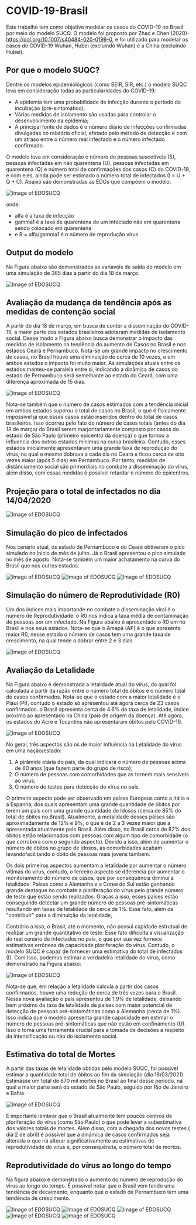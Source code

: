 # COVID-19-Brasil

Este trabalho tem como objetivo modelar os casos do COVID-19 no Brasil por meio do modelo SUCQ. O modelo foi proposto por Zhao e Chen (2020)- https://doi.org/10.1007/s40484-020-0199-0, e foi utilizado para modelar os casos de COVID-19 Wuhan, Hubei (excluindo Wuhan) e a China (excluindo Hubei).

## Por que o modelo SUQC?

Dentre os modelos epidemiológicos (como SEIR, SIR, etc.) o modelo SUQC leva em consideração todas as particularidades do COVID-19:

* A epidemia tem uma probabilidade de infecção durante o período de incubação (pré-sintomático);
* Várias medidas de isolamento são usadas para controlar o desenvolvimento da epidemia; 
* A principal fonte de dados é o número diário de infecções confirmadas divulgadas no relatório oficial, afetado pelo método de detecção e com um atraso entre o número real infectado e o número infectado confirmado. 


O modelo leva em consideração o número de pessoas suscetíveis (S), pessoas infectadas em não quarentena (U), pessoas infectadas em quarentena (Q) e número total de confirmações dos casos (C) do COVID-19, e com eles, ainda pode ser estimado o número total de infectados (I = U + Q + C). Abaixo são demonstradas as EDOs que compõem o modelo: 

![Image of EDOSUCQ](https://github.com/ravellys/COVID-19-Brasil/blob/master/eq_SUCQ.JPG)

onde:
* alfa é a taxa de infecção
* gamma1 é a taxa de quarentena de um infectado não em quarentena sendo colocado em quarentena
* e R = alfa/gamma1 é o número de reprodução vírus

## Output do modelo 
Na Figura abaixo são demonstrados as variavéis de saída do modelo em uma simulação de 365 dias a partir do dia 18 de março.

![Image of EDOSUCQ](https://github.com/ravellys/COVID-19-Brasil/blob/master/plot_sucq/COVID-19%20Brasil.png)
  
## Avaliação da mudança de tendência após as medidas de contenção social

A partir do dia 18 de março, em busca de conter a disseminação do COVID-19, a maior parte dos estados brasileiros adotaram medidas de isolamento social. Desse modo a Figura abaixo busca demonstrar o impacto  das medidas de isolamento na tendência do aumento de Casos no Brasil e nos estados Ceará e Pernambuco. Nota-se um grande impacto no crescimento de casos, no Brasil houve uma diminuição de cerca de 10 vezes, e em ambos estados o impacto foi muito maior. As simulações atuais entre os estados manteu-se paralela entre si, indicando a dinâmica de casos do estado de Pernambuco será semelhante ao estado do Ceará, com uma diferença aproximada de 15 dias.

![Image of EDOSUCQ](https://github.com/ravellys/COVID-19-Brasil/blob/master/imagens/cum_cases.png)

Nota-se também que o número de casos estimados com a tendência inicial em ambos estados superou o total de casos no Brasil, o que é fisicamente impossível já que esses casos estão inseridos dentro do total de casos brasileiros. Isso ocorreu pelo fato do número de casos totais (antes do dia 18 de março) do Brasil serem marjoritariamente composto por casos do estado de São Paulo (primeiro epicentro da doença) o que tornou a influencia dos outros estados mínimas na curva brasileira. Contudo, esses estados inicialmente apresentaram uma grande taxa de reprodução do vírus, na qual o mesmo dobrava a cada dia no Ceará e ficou cerca de oito vezes maior (após 5 dias) em Pernambuco. Por tanto, medidas de distânciamento social são primordiais no combate a disseminação do vírus, além disso, com essas medidas é possível retardar o número de epicentros.

## Projeção para o total de infectados no dia 14/04/2020

![Image of EDOSUCQ](https://github.com/ravellys/COVID-19-Brasil/blob/master/imagens/cases_7d_barplot.png)

## Simulação do pico de infectados

Nos cenário atual, os estado de Pernambuco e do Ceará obtiveram o pico simulado no ínicio de mês de julho. Já o Brasil apresentou o pico simulado no mês de agosto. Nota-se também um maior achatamento na curva do Brasil que nos outros estados.

![Image of EDOSUCQ](https://github.com/ravellys/COVID-19-Brasil/blob/master/imagens/daily_cases/daily_cases.png)
![Image of EDOSUCQ](https://github.com/ravellys/COVID-19-Brasil/blob/master/imagens/diamax_barplot.png)
![Image of EDOSUCQ](https://github.com/ravellys/COVID-19-Brasil/blob/master/imagens/max_cases_barplot.png)



## Simulação do número de Reprodutividade (R0)

Um dos índices mais importande no combate a disseminação viral é o número de Reprodutividade. o R0 nos indica a taxa média de contaminação de pessoas por um infectado. Na Figura abaixo é apresentado o R0 em no Brasil e nos seus estados. Nota-se que o Amapá (AP) é o que apresenta maior R0, nesse estado o número de casos tem uma grande taxa de crescimento, na qual tende a dobrar entre 2 e 3 dias.

![Image of EDOSUCQ](https://github.com/ravellys/COVID-19-Brasil/blob/master/imagens/R0.png)

## Avaliação da Letalidade 

Na Figura abaixo é demonstrada a letalidade atual do vírus, do qual foi calculada a partir da razão entre o número total de óbitos e o número total de casos confirmados. Nota-se que o estado com a maior letalidade é o Piauí (PI), contudo o estado só apresentou até agora cerca de 23 casos confirmados. o Brasil apresenta cerca de 4.6% de taxa de letalidade, índice próximo ao apresentado na China (país de origem da doença). Até agora, os estados do Acre e Tocantins não apresentaram óbitos pelo COVID-19.

![Image of EDOSUCQ](https://github.com/ravellys/COVID-19-Brasil/blob/master/imagens/mortality.png)

No geral, três aspectos são os de maior influência na Letalidade do vírus em uma nação/estado:

1. A pirâmide etária do país, da qual indicará o número de pessoas acima de 60 anos (que fazem parte do grupo de risco);
2. O número de pessoas com comorbidades que as tornem mais sensiveis ao vírus;
3. O número de testes para detecção do vírus no país.

O primeiro aspecto pode ser observado em países Europeus como a Itália e a Espanha, dos quais apresentam uma grande quantidade de óbitos por terem um país com uma grande quantidade de Idosos (cerca de 85% do total de óbitos no Brasil). Atualmente, a motalidade desses páises são aproximadamente de 12% e 9%, o que é de 2 a 3 vezes maior que a apresentada atualmente pelo Brasil. Além disso, no Brasil cerca de 82% dos óbitos estão relacionados com pessoas com algum tipo de comorbidade (o que corrobora com o segundo aspecto). Devido a isso, além de aumentar o número de óbitos no grupo de idosos, as comorbidades acabam levandofacilitando o óbito de pessoas mais jovens também.

Os dois primeiros aspectos aumentam a letalidade por aumentar o número vítimas do vírus, contudo, o terceiro aspecto se diferencia por aumentar o monitoramento do número de casos, que por consequência diminui a letalidade. Países como a Alemanha e a Corea do Sul estão ganhando grande destaque no combate a ploriferação do vírus pelo grande número de teste que estão sendo realizados. Graças a isso, esses países estão conseguindo detectar um grande número de pessoas pré-sintomáticas resultando em taxas de letalidade de cerca de 1%. Esse fato, além de "contribuir" para a diminuição da letalidade,

Contrário a isso, o Brasil, até o momento, não possui capidade estrutual de realizar um grande quantitativo de teste. Esse fato dificulta a visualização do real cenário de infectados no país, o que por sua vez fornece estimativas errôneas da capacidade ploriferação do vírus. Contudo, o modelo SUQC é capaz de fornecer uma estimativa do total de infectados (I). Com isso, podemos estimar a verdadeira letalidade do vírus, como demonstrado na Figura abaixo:

![Image of EDOSUCQ](https://github.com/ravellys/COVID-19-Brasil/blob/master/imagens/mortality_real_estimada.png)

Nota-se que, em relação a letalidade calcula a partir dos casos confirmados, houve uma redução de cerca de três vezes para o Brasil. Nessa nova avaliação o país apresentou de 1.9% de letalidade, deixando bem próximo da taxa de letalidade de países com maior potencial de detecção de pessoas pré-sintomáticas como a Alemanha (cerca de 1%). Isso indica que o modelo apresenta grande capacidade em estimar o número de pessoas pré-sintomáticas que não estão em confinamento (U). Isso o torna uma ferramenta crucial para a tomada de decisões a respeito da intensificação ou não do isolamento social. 

## Estimativa do total de Mortes

A partir das taxas de letalidade obtidas pelo modelo SUQC, foi possível estimar a quantidade total de óbitos ao fim da simulação (dia 18/03/2021). Estimasse um total de 870 mil mortes no Brasil ao final desse período, na qual a maior parte será do estado de São Paulo,  seguido por Rio de Janeiro e Bahia. 

![Image of EDOSUCQ](https://github.com/ravellys/COVID-19-Brasil/blob/master/imagens/total%20de%20mortes.png)

É importante lembrar que o Brasil atualmente tem poucos centros de ploriferação do vírus (como São Paulo) o que pode levar a subestimativa dos valores totais de mortes. Além disso, com a chegada dos novos testes ( dia 2 de abril) é possível que a dinâmica de casos confirmados seja alterada o que irá alterar significativamente as estimativas de reprodutividade do vírus e, por consequência, o número total de mortos. 

## Reprodutividade do vírus ao longo do tempo

Na figura abaixo é demonstrado o aumento do número de reprodução do vírus ao longo do tempo. É possível notar que o Brasil vem tendo uma tendência de decaimento, enquanto que o estado de Pernambuco tem uma tendência de crescimento.

![Image of EDOSUCQ](https://github.com/ravellys/COVID-19-Brasil/blob/master/imagens/R0_time/R0_estad.png)
![Image of EDOSUCQ](https://github.com/ravellys/COVID-19-Brasil/blob/master/imagens/R0_time/PE.png)
![Image of EDOSUCQ](https://github.com/ravellys/COVID-19-Brasil/blob/master/imagens/R0_time/CE.png)
![Image of EDOSUCQ](https://github.com/ravellys/COVID-19-Brasil/blob/master/imagens/R0_time/AM.png)
![Image of EDOSUCQ](https://github.com/ravellys/COVID-19-Brasil/blob/master/imagens/R0_time/SP.png)










